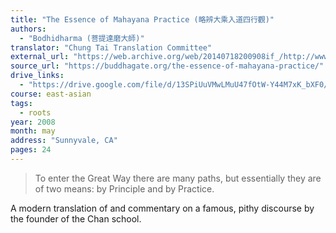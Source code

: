 ```yaml
---
title: "The Essence of Mahayana Practice (略辨大乘入道四行觀)"
authors:
  - "Bodhidharma (菩提達磨大師)"
translator: "Chung Tai Translation Committee"
external_url: "https://web.archive.org/web/20140718200908if_/http://www.thezensite.com/ZenTeachings/Translations/Essence-of-Mahayana-Practice.pdf"
source_url: "https://buddhagate.org/the-essence-of-mahayana-practice/"
drive_links:
  - "https://drive.google.com/file/d/13SPiUuVMwLMuU47fOtW-Y44M7xK_bXF0/view?usp=drivesdk"
course: east-asian
tags:
  - roots
year: 2008
month: may
address: "Sunnyvale, CA"
pages: 24
---
```


> To enter the Great Way there are many paths, but essentially they are of two means: by Principle and by Practice.

A modern translation of and commentary on a famous, pithy discourse by the founder of the Chan school.
